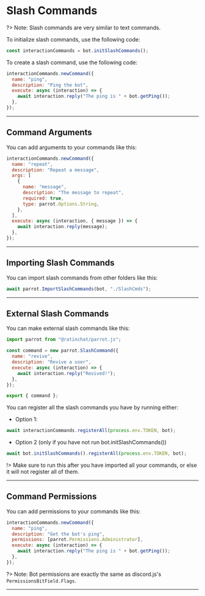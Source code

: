 # Slash Commands

?> Note: Slash commands are very similar to text commands.

To initialize slash commands, use the following code:

```js
const interactionCommands = bot.initSlashCommands();
```

To create a slash command, use the following code:

```js
interactionCommands.newCommand({
  name: "ping",
  description: "Ping the bot",
  execute: async (interaction) => {
    await interaction.reply("The ping is " + bot.getPing());
  },
});
```

---

## Command Arguments

You can add arguments to your commands like this:

```js
interactionCommands.newCommand({
  name: "repeat",
  description: "Repeat a message",
  args: [
    {
      name: "message",
      description: "The message to repeat",
      required: true,
      type: parrot.Options.String,
    },
  ],
  execute: async (interaction, { message }) => {
    await interaction.reply(message);
  },
});
```

---

## Importing Slash Commands

You can import slash commands from other folders like this:

```js
await parrot.ImportSlashCommands(bot, "./SlashCmds");
```

---

## External Slash Commands

You can make external slash commands like this:

```js
import parrot from "@ratinchat/parrot.js";

const command = new parrot.SlashCommand({
  name: "revive",
  description: "Revive a user",
  execute: async (interaction) => {
    await interaction.reply("Revived!");
  },
});

export { command };
```

You can register all the slash commands you have by running either:

- Option 1:

```js
await interactionCommands.registerAll(process.env.TOKEN, bot);
```

- Option 2 (only if you have not run bot.initSlashCommands())

```js
await bot.initSlashCommands().registerAll(process.env.TOKEN, bot);
```

!> Make sure to run this after you have imported all your commands, or else it will not register all of them.

---

## Command Permissions

You can add permissions to your commands like this:

```js
interactionCommands.newCommand({
  name: "ping",
  description: "Get the bot's ping",
  permissions: [parrot.Permissions.Administrator],
  execute: async (interaction) => {
    await interaction.reply("The ping is " + bot.getPing());
  },
});
```

?> Note: Bot permissions are exactly the same as discord.js's `PermissionsBitField.Flags`.

---
